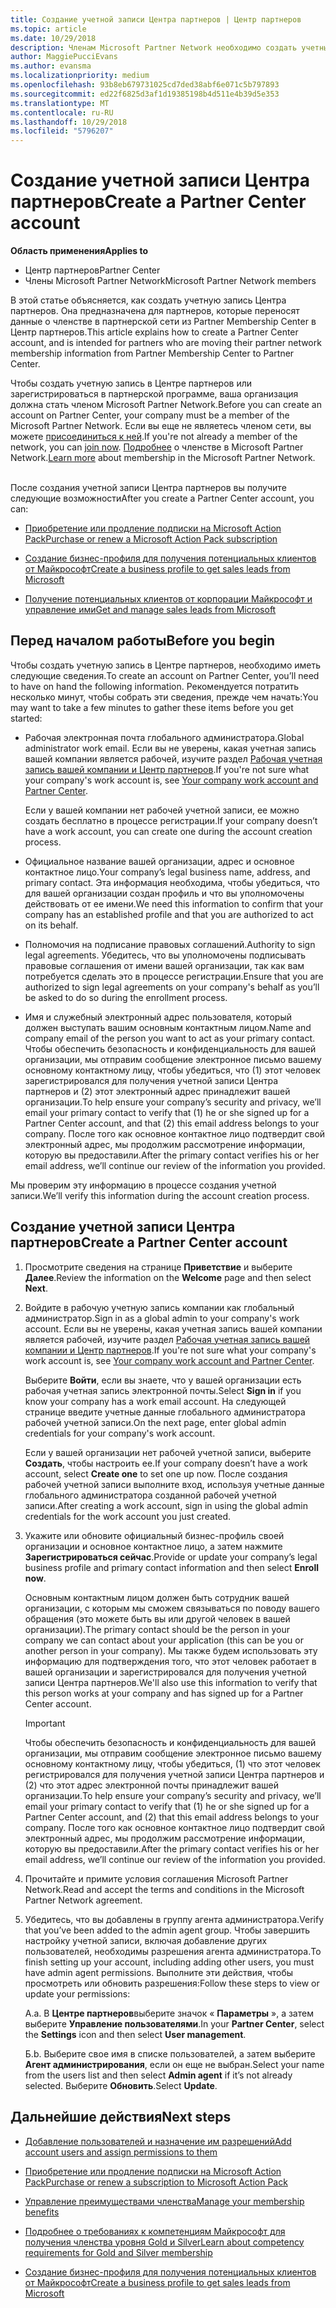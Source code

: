 ```yaml
---
title: Создание учетной записи Центра партнеров | Центр партнеров
ms.topic: article
ms.date: 10/29/2018
description: Членам Microsoft Partner Network необходимо создать учетные записи Центра партнеров и бизнес-профиль для управления преимущества и компетенциями.
author: MaggiePucciEvans
ms.author: evansma
ms.localizationpriority: medium
ms.openlocfilehash: 93b8eb679731025cd7ded38abf6e071c5b797893
ms.sourcegitcommit: ed22f6825d3af1d19385198b4d511e4b39d5e353
ms.translationtype: MT
ms.contentlocale: ru-RU
ms.lasthandoff: 10/29/2018
ms.locfileid: "5796207"
---
```

# <a name="create-a-partner-center-account"></a><span data-ttu-id="51975-103">Создание учетной записи Центра партнеров</span><span class="sxs-lookup"><span data-stu-id="51975-103">Create a Partner Center account</span></span>

**<span data-ttu-id="51975-104">Область применения</span><span class="sxs-lookup"><span data-stu-id="51975-104">Applies to</span></span>**

-   <span data-ttu-id="51975-105">Центр партнеров</span><span class="sxs-lookup"><span data-stu-id="51975-105">Partner Center</span></span>
-   <span data-ttu-id="51975-106">Члены Microsoft Partner Network</span><span class="sxs-lookup"><span data-stu-id="51975-106">Microsoft Partner Network members</span></span>


<span data-ttu-id="51975-107">В этой статье объясняется, как создать учетную запись Центра партнеров. Она предназначена для партнеров, которые переносят данные о членстве в партнерской сети из Partner Membership Center в Центр партнеров.</span><span class="sxs-lookup"><span data-stu-id="51975-107">This article explains how to create a Partner Center account, and is intended for partners who are moving their partner network membership information from Partner Membership Center to Partner Center.</span></span> 

<span data-ttu-id="51975-108">Чтобы создать учетную запись в Центре партнеров или зарегистрироваться в партнерской программе, ваша организация должна стать членом Microsoft Partner Network.</span><span class="sxs-lookup"><span data-stu-id="51975-108">Before you can create an account on Partner Center, your company must be a member of the Microsoft Partner Network.</span></span> <span data-ttu-id="51975-109">Если вы еще не являетесь членом сети, вы можете [присоединиться к ней](https://partners.microsoft.com/PartnerProgram/simplifiedenrollment.aspx).</span><span class="sxs-lookup"><span data-stu-id="51975-109">If you're not already a member of the network, you can [join now](https://partners.microsoft.com/PartnerProgram/simplifiedenrollment.aspx).</span></span>  <span data-ttu-id="51975-110">[Подробнее](https://partner.microsoft.com/membership) о членстве в Microsoft Partner Network.</span><span class="sxs-lookup"><span data-stu-id="51975-110">[Learn more](https://partner.microsoft.com/membership) about membership in the Microsoft Partner Network.</span></span>  

<span data-ttu-id="51975-111">После создания учетной записи Центра партнеров вы получите следующие возможности</span><span class="sxs-lookup"><span data-stu-id="51975-111">After you create a Partner Center account, you can:</span></span>

-   [<span data-ttu-id="51975-112">Приобретение или продление подписки на Microsoft Action Pack</span><span class="sxs-lookup"><span data-stu-id="51975-112">Purchase or renew a Microsoft Action Pack subscription</span></span>](mpn-get-action-pack.md)

-   [<span data-ttu-id="51975-113">Создание бизнес-профиля для получения потенциальных клиентов от Майкрософт</span><span class="sxs-lookup"><span data-stu-id="51975-113">Create a business profile to get sales leads from Microsoft</span></span>](create-a-marketing-profile.md)

-   [<span data-ttu-id="51975-114">Получение потенциальных клиентов от корпорации Майкрософт и управление ими</span><span class="sxs-lookup"><span data-stu-id="51975-114">Get and manage sales leads from Microsoft</span></span>](responding-to-referrals.md)

## <a name="before-you-begin"></a><span data-ttu-id="51975-115">Перед началом работы</span><span class="sxs-lookup"><span data-stu-id="51975-115">Before you begin</span></span>

<span data-ttu-id="51975-116">Чтобы создать учетную запись в Центре партнеров, необходимо иметь следующие сведения.</span><span class="sxs-lookup"><span data-stu-id="51975-116">To create an account on Partner Center, you’ll need to have on hand the following information.</span></span> <span data-ttu-id="51975-117">Рекомендуется потратить несколько минут, чтобы собрать эти сведения, прежде чем начать:</span><span class="sxs-lookup"><span data-stu-id="51975-117">You may want to take a few minutes to gather these items before you get started:</span></span>

-   <span data-ttu-id="51975-118">Рабочая электронная почта глобального администратора.</span><span class="sxs-lookup"><span data-stu-id="51975-118">Global administrator work email.</span></span> <span data-ttu-id="51975-119">Если вы не уверены, какая учетная запись вашей компании является рабочей, изучите раздел [Рабочая учетная запись вашей компании и Центр партнеров](azure-active-directory-tenants-and-partner-center.md).</span><span class="sxs-lookup"><span data-stu-id="51975-119">If you're not sure what your company's work account is, see [Your company work account and Partner Center](azure-active-directory-tenants-and-partner-center.md).</span></span>

    <span data-ttu-id="51975-120">Если у вашей компании нет рабочей учетной записи, ее можно создать бесплатно в процессе регистрации.</span><span class="sxs-lookup"><span data-stu-id="51975-120">If your company doesn’t have a work account, you can create one during the account creation process.</span></span> 

-   <span data-ttu-id="51975-121">Официальное название вашей организации, адрес и основное контактное лицо.</span><span class="sxs-lookup"><span data-stu-id="51975-121">Your company’s legal business name, address, and primary contact.</span></span> <span data-ttu-id="51975-122">Эта информация необходима, чтобы убедиться, что для вашей организации создан профиль и что вы уполномочены действовать от ее имени.</span><span class="sxs-lookup"><span data-stu-id="51975-122">We need this information to confirm that your company has an established profile and that you are authorized to act on its behalf.</span></span> 

-   <span data-ttu-id="51975-123">Полномочия на подписание правовых соглашений.</span><span class="sxs-lookup"><span data-stu-id="51975-123">Authority to sign legal agreements.</span></span> <span data-ttu-id="51975-124">Убедитесь, что вы уполномочены подписывать правовые соглашения от имени вашей организации, так как вам потребуется сделать это в процессе регистрации.</span><span class="sxs-lookup"><span data-stu-id="51975-124">Ensure that you are authorized to sign legal agreements on your company's behalf as you’ll be asked to do so during the enrollment process.</span></span>

-   <span data-ttu-id="51975-125">Имя и служебный электронный адрес пользователя, который должен выступать вашим основным контактным лицом.</span><span class="sxs-lookup"><span data-stu-id="51975-125">Name and company email of the person you want to act as your primary contact.</span></span> <span data-ttu-id="51975-126">Чтобы обеспечить безопасность и конфиденциальность для вашей организации, мы отправим сообщение электронное письмо вашему основному контактному лицу, чтобы убедиться, что (1) этот человек зарегистрировался для получения учетной записи Центра партнеров и (2) этот электронный адрес принадлежит вашей организации.</span><span class="sxs-lookup"><span data-stu-id="51975-126">To help ensure your company’s security and privacy, we’ll email your primary contact to verify that (1) he or she signed up for a Partner Center account, and that (2) this email address belongs to your company.</span></span> <span data-ttu-id="51975-127">После того как основное контактное лицо подтвердит свой электронный адрес, мы продолжим рассмотрение информации, которую вы предоставили.</span><span class="sxs-lookup"><span data-stu-id="51975-127">After the primary contact verifies his or her email address, we’ll continue our review of the information you provided.</span></span>

<span data-ttu-id="51975-128">Мы проверим эту информацию в процессе создания учетной записи.</span><span class="sxs-lookup"><span data-stu-id="51975-128">We’ll verify this information during the account creation process.</span></span> 
 
## <a name="create-a-partner-center-account"></a><span data-ttu-id="51975-129">Создание учетной записи Центра партнеров</span><span class="sxs-lookup"><span data-stu-id="51975-129">Create a Partner Center account</span></span>

1.  <span data-ttu-id="51975-130">Просмотрите сведения на странице **Приветствие** и выберите **Далее**.</span><span class="sxs-lookup"><span data-stu-id="51975-130">Review the information on the **Welcome** page and then select **Next**.</span></span>

2.  <span data-ttu-id="51975-131">Войдите в рабочую учетную запись компании как глобальный администратор.</span><span class="sxs-lookup"><span data-stu-id="51975-131">Sign in as a global admin to your company's work account.</span></span> <span data-ttu-id="51975-132">Если вы не уверены, какая учетная запись вашей компании является рабочей, изучите раздел [Рабочая учетная запись вашей компании и Центр партнеров](azure-active-directory-tenants-and-partner-center.md).</span><span class="sxs-lookup"><span data-stu-id="51975-132">If you're not sure what your company's work account is, see [Your company work account and Partner Center](azure-active-directory-tenants-and-partner-center.md).</span></span>

    <span data-ttu-id="51975-133">Выберите **Войти**, если вы знаете, что у вашей организации есть рабочая учетная запись электронной почты.</span><span class="sxs-lookup"><span data-stu-id="51975-133">Select **Sign in** if you know your company has a work email account.</span></span> <span data-ttu-id="51975-134">На следующей странице введите учетные данные глобального администратора рабочей учетной записи.</span><span class="sxs-lookup"><span data-stu-id="51975-134">On the next page, enter global admin credentials for your company's work account.</span></span> 

    <span data-ttu-id="51975-135">Если у вашей организации нет рабочей учетной записи, выберите **Создать**, чтобы настроить ее.</span><span class="sxs-lookup"><span data-stu-id="51975-135">If your company doesn’t have a work account, select **Create one** to set one up now.</span></span> <span data-ttu-id="51975-136">После создания рабочей учетной записи выполните вход, используя учетные данные глобального администратора созданной рабочей учетной записи.</span><span class="sxs-lookup"><span data-stu-id="51975-136">After creating a work account, sign in using the global admin credentials for the work account you just created.</span></span>

3.  <span data-ttu-id="51975-137">Укажите или обновите официальный бизнес-профиль своей организации и основное контактное лицо, а затем нажмите **Зарегистрироваться сейчас**.</span><span class="sxs-lookup"><span data-stu-id="51975-137">Provide or update your company’s legal business profile and primary contact information and then select **Enroll now**.</span></span> 

    <span data-ttu-id="51975-138">Основным контактным лицом должен быть сотрудник вашей организации, с которым мы сможем связываться по поводу вашего обращения (это можете быть вы или другой человек в вашей организации).</span><span class="sxs-lookup"><span data-stu-id="51975-138">The primary contact should be the person in your company we can contact about your application (this can be you or another person in your company).</span></span> <span data-ttu-id="51975-139">Мы также будем использовать эту информацию для подтверждения того, что этот человек работает в вашей организации и зарегистрировался для получения учетной записи Центра партнеров.</span><span class="sxs-lookup"><span data-stu-id="51975-139">We'll also use this information to verify that this person works at your company and has signed up for a Partner Center account.</span></span>

    > [!IMPORTANT]  
    > <span data-ttu-id="51975-140">Чтобы обеспечить безопасность и конфиденциальность для вашей организации, мы отправим сообщение электронное письмо вашему основному контактному лицу, чтобы убедиться, (1) что этот человек регистрировался для получения учетной записи Центра партнеров и (2) что этот адрес электронной почты принадлежит вашей организации.</span><span class="sxs-lookup"><span data-stu-id="51975-140">To help ensure your company’s security and privacy, we’ll email your primary contact to verify that (1) he or she signed up for a Partner Center account, and (2) that this email address belongs to your company.</span></span> <span data-ttu-id="51975-141">После того как основное контактное лицо подтвердит свой электронный адрес, мы продолжим рассмотрение информации, которую вы предоставили.</span><span class="sxs-lookup"><span data-stu-id="51975-141">After the primary contact verifies his or her email address, we’ll continue our review of the information you provided.</span></span>

4.  <span data-ttu-id="51975-142">Прочитайте и примите условия соглашения Microsoft Partner Network.</span><span class="sxs-lookup"><span data-stu-id="51975-142">Read and accept the terms and conditions in the Microsoft Partner Network agreement.</span></span> 

5.  <span data-ttu-id="51975-143">Убедитесь, что вы добавлены в группу агента администратора.</span><span class="sxs-lookup"><span data-stu-id="51975-143">Verify that you’ve been added to the admin agent group.</span></span> <span data-ttu-id="51975-144">Чтобы завершить настройку учетной записи, включая добавление других пользователей, необходимы разрешения агента администратора.</span><span class="sxs-lookup"><span data-stu-id="51975-144">To finish setting up your account, including adding other users, you must have admin agent permissions.</span></span> <span data-ttu-id="51975-145">Выполните эти действия, чтобы просмотреть или обновить разрешения:</span><span class="sxs-lookup"><span data-stu-id="51975-145">Follow these steps to view or update your permissions:</span></span>

    <span data-ttu-id="51975-146">А.</span><span class="sxs-lookup"><span data-stu-id="51975-146">a.</span></span> <span data-ttu-id="51975-147">В **Центре партнеров**выберите значок « **Параметры** », а затем выберите **Управление пользователями**.</span><span class="sxs-lookup"><span data-stu-id="51975-147">In your **Partner Center**, select the **Settings** icon and then select **User management**.</span></span>  

    <span data-ttu-id="51975-148">Б.</span><span class="sxs-lookup"><span data-stu-id="51975-148">b.</span></span> <span data-ttu-id="51975-149">Выберите свое имя в списке пользователей, а затем выберите **Агент администрирования**, если он еще не выбран.</span><span class="sxs-lookup"><span data-stu-id="51975-149">Select your name from the users list and then select **Admin agent** if it’s not already selected.</span></span> <span data-ttu-id="51975-150">Выберите **Обновить**.</span><span class="sxs-lookup"><span data-stu-id="51975-150">Select **Update**.</span></span>  

## <a name="next-steps"></a><span data-ttu-id="51975-151">Дальнейшие действия</span><span class="sxs-lookup"><span data-stu-id="51975-151">Next steps</span></span>

-   [<span data-ttu-id="51975-152">Добавление пользователей и назначение им разрешений</span><span class="sxs-lookup"><span data-stu-id="51975-152">Add account users and assign permissions to them</span></span>](create-user-accounts-and-set-permissions.md)

-   [<span data-ttu-id="51975-153">Приобретение или продление подписки на Microsoft Action Pack</span><span class="sxs-lookup"><span data-stu-id="51975-153">Purchase or renew a subscription to Microsoft Action Pack</span></span>](mpn-get-action-pack.md)

-   [<span data-ttu-id="51975-154">Управление преимуществами членства</span><span class="sxs-lookup"><span data-stu-id="51975-154">Manage your membership benefits</span></span>](manage-your-partner-network-benefits.md)

-   [<span data-ttu-id="51975-155">Подробнее о требованиях к компетенциям Майкрософт для получения членства уровня Gold и Silver</span><span class="sxs-lookup"><span data-stu-id="51975-155">Learn about competency requirements for Gold and Silver membership</span></span>](https://partner.microsoft.com/membership/competencies)

-   [<span data-ttu-id="51975-156">Создание бизнес-профиля для получения потенциальных клиентов от Майкрософт</span><span class="sxs-lookup"><span data-stu-id="51975-156">Create a business profile to get sales leads from Microsoft</span></span>](create-a-marketing-profile.md)